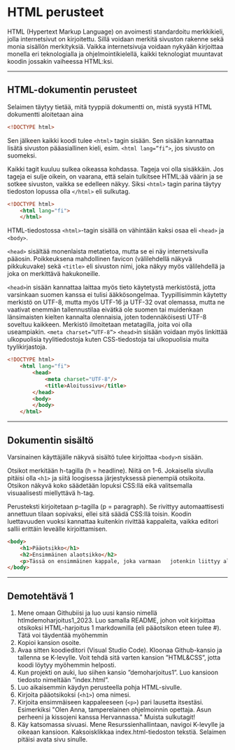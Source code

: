 # HTML perusteet

HTML (Hypertext Markup Language) on avoimesti standardoitu merkkikieli, jolla internetsivut on kirjoitettu. Sillä voidaan merkitä sivuston rakenne sekä monia sisällön merkityksiä. Vaikka internetsivuja voidaan nykyään kirjoittaa monella eri teknologialla ja ohjelmointikielellä, kaikki teknologiat muuntavat koodin jossakin vaiheessa HTML:ksi.

---



## HTML-dokumentin perusteet

Selaimen täytyy tietää, mitä tyyppiä dokumentti on, mistä syystä HTML dokumentti aloitetaan aina 

````HTML 
<!DOCTYPE html>
````

Sen jälkeen kaikki koodi tulee ``<html>`` tagin sisään. Sen sisään kannattaa lisätä sivuston pääasiallinen kieli, esim. ````<html lang=”fi”>````, jos sivusto on suomeksi.

Kaikki tagit kuuluu sulkea oikeassa kohdassa. Tageja voi olla sisäkkäin. Jos tageja ei sulje oikein, on vaarana, että selain tulkitsee HTML:ää väärin ja se sotkee sivuston, vaikka se edelleen näkyy. Siksi ``<html>`` tagin parina täytyy tiedoston lopussa olla ``</html>`` eli sulkutag.

```HTML 
<!DOCTYPE html>
    <html lang="fi">
    </html>
```

HTML-tiedostossa ``<html>``-tagin sisällä on vähintään kaksi osaa eli ``<head>`` ja ``<body>``.

``<head>`` sisältää monenlaista metatietoa, mutta se ei näy internetsivulla pääosin. Poikkeuksena mahdollinen favicon (välilehdellä näkyvä pikkukuvake) sekä ``<title>`` eli sivuston nimi, joka näkyy myös välilehdellä ja joka on merkittävä hakukoneille. 

``<head>``in sisään kannattaa laittaa myös tieto käytetystä merkistöstä, jotta varsinkaan suomen kanssa ei tulisi ääkkösongelmaa. Tyypillisimmin käytetty merkistö on UTF-8, mutta myös UTF-16 ja UTF-32 ovat olemassa, mutta ne vaativat enemmän tallennustilaa eivätkä ole suomen tai muidenkaan länsimaisten kielten kannalta olennaisia, joten todennäköisesti UTF-8 soveltuu kaikkeen. Merkistö ilmoitetaan metatagilla, joita voi olla useampiakin. ``<meta charset=”UTF-8”>`` ``<head>``in sisään voidaan myös linkittää ulkopuolisia tyylitiedostoja kuten CSS-tiedostoja tai ulkopuolisia muita tyylikirjastoja.

```HTML 
<!DOCTYPE html>
    <html lang="fi">
        <head>
            <meta charset="UTF-8"/>
            <title>Aloitussivu</title>
        </head>
        <body>
        </body>
    </html>
```

___

## Dokumentin sisältö

Varsinainen käyttäjälle näkyvä sisältö tulee kirjoittaa ``<body>``n sisään. 

Otsikot merkitään h-tagilla (h = headline). Niitä on 1-6. Jokaisella sivulla pitäisi olla ``<h1>`` ja siitä loogisessa järjestyksessä pienempiä otsikoita. Otsikon näkyvä koko säädetään lopuksi CSS:llä eikä valitsemalla visuaalisesti miellyttävä h-tag. 

Perusteksti kirjoitetaan p-tagilla (p = paragraph). Se rivittyy automaattisesti annettuun tilaan sopivaksi, ellei sitä säädä CSS:llä toisin. Koodin luettavuuden vuoksi kannattaa kuitenkin rivittää kappaleita, vaikka editori sallii erittäin leveälle kirjoittamisen.

```HTML 
<body>
    <h1>Pääotsikko</h1>
    <h2>Ensimmäinen alaotsikko</h2>
    <p>Tässä on ensimmäinen kappale, joka varmaan   jotenkin liittyy alaotsikkoon.</p>
</body>
```

___

## Demotehtävä 1

1. Mene omaan Githubiisi ja luo uusi kansio nimellä htlmdemoharjoitus1_2023. Luo samalla README, johon voit kirjoittaa otsikoksi HTML-harjoitus 1 markdownilla (eli pääotsikon eteen tulee #). Tätä voi täydentää myöhemmin
2. Kopioi kansion osoite. 
3. Avaa sitten koodieditori (Visual Studio Code). Kloonaa Github-kansio ja tallenna se K-levylle. Voit tehdä sitä varten kansion ”HTML&CSS”, jotta koodi löytyy myöhemmin helposti. 
4. Kun projekti on auki, luo siihen kansio ”demoharjoitus1”. Luo kansioon tiedosto nimeltään ”index.html”. 
5. Luo aikaisemmin käydyn perusteella pohja HTML-sivulle.
6. Kirjoita pääotsikoksi (``<h1>``) oma nimesi.
7. Kirjoita ensimmäiseen kappaleeseen (``<p>``) pari lausetta itsestäsi. Esimerkiksi "Olen Anna, tamperelainen ohjelmoinnin opettaja. Asun perheeni ja kissojeni kanssa Hervannassa." Muista sulkutagit!
8. Käy katsomassa sivuasi. Mene Resurssienhallintaan, navigoi K-levylle ja oikeaan kansioon. Kaksoisklikkaa index.html-tiedoston tekstiä. Selaimen pitäisi avata sivu sinulle.
